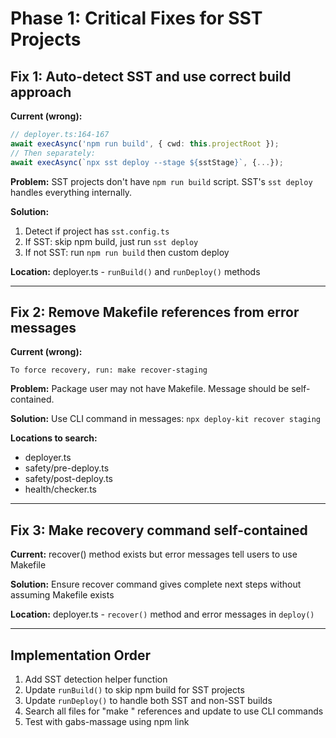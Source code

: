 # Phase 1: Critical Fixes for SST Projects

## Fix 1: Auto-detect SST and use correct build approach

**Current (wrong):**
```typescript
// deployer.ts:164-167
await execAsync('npm run build', { cwd: this.projectRoot });
// Then separately:
await execAsync(`npx sst deploy --stage ${sstStage}`, {...});
```

**Problem:** SST projects don't have `npm run build` script. SST's `sst deploy` handles everything internally.

**Solution:**
1. Detect if project has `sst.config.ts`
2. If SST: skip npm build, just run `sst deploy`
3. If not SST: run `npm run build` then custom deploy

**Location:** deployer.ts - `runBuild()` and `runDeploy()` methods

---

## Fix 2: Remove Makefile references from error messages

**Current (wrong):**
```
To force recovery, run: make recover-staging
```

**Problem:** Package user may not have Makefile. Message should be self-contained.

**Solution:**
Use CLI command in messages: `npx deploy-kit recover staging`

**Locations to search:**
- deployer.ts
- safety/pre-deploy.ts
- safety/post-deploy.ts
- health/checker.ts

---

## Fix 3: Make recovery command self-contained

**Current:** recover() method exists but error messages tell users to use Makefile

**Solution:** Ensure recover command gives complete next steps without assuming Makefile exists

**Location:** deployer.ts - `recover()` method and error messages in `deploy()`

---

## Implementation Order
1. Add SST detection helper function
2. Update `runBuild()` to skip npm build for SST projects
3. Update `runDeploy()` to handle both SST and non-SST builds
4. Search all files for "make " references and update to use CLI commands
5. Test with gabs-massage using npm link
